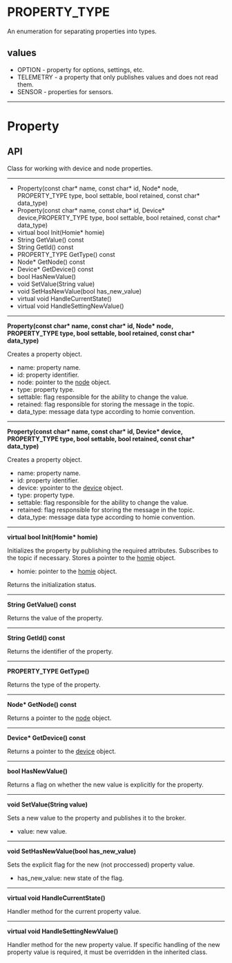 # PROPERTY_TYPE

An enumeration for separating properties into types.

## values

- OPTION - property for options, settings, etc.
- TELEMETRY - a property that only publishes values and does not read them.
- SENSOR - properties for sensors.

***

# Property 

## API

Class for working with device and node properties.

***

- Property(const char* name, const char* id, Node* node, PROPERTY_TYPE type, bool settable, bool retained, const char* data_type)
- Property(const char* name, const char* id, Device* device,PROPERTY_TYPE type, bool settable, bool retained, const char* data_type)
- virtual bool Init(Homie* homie)
- String GetValue() const
- String GetId() const
- PROPERTY_TYPE GetType() const
- Node* GetNode() const
- Device* GetDevice() const
- bool HasNewValue()
- void SetValue(String value)
- void SetHasNewValue(bool has_new_value)
- virtual void HandleCurrentState()
- virtual void HandleSettingNewValue()

***

**Property(const char\* name, const char\* id, Node\* node, PROPERTY_TYPE type, bool settable, bool retained, const char\* data_type)**

Creates a property object.

- name: property name.
- id: property identifier.
- node: pointer to the [node](../node/README.md) object.
- type: property type.
- settable: flag responsible for the ability to change the value.
- retained: flag responsible for storing the message in the topic.
- data_type: message data type according to homie convention.

***

**Property(const char\* name, const char\* id, Device\* device, PROPERTY_TYPE type, bool settable, bool retained, const char\* data_type)**

Creates a property object.

- name: property name.
- id: property identifier.
- device: уpointer to the [device](../device/README.md) object.
- type: property type.
- settable: flag responsible for the ability to change the value.
- retained: flag responsible for storing the message in the topic.
- data_type: message data type according to homie convention.

***

**virtual bool Init(Homie\* homie)**

Initializes the property by publishing the required attributes. Subscribes to the topic if necessary. Stores a pointer to the [homie](../README.md) object.

- homie: pointer to the [homie](../README.md) object.

Returns the initialization status.

***

**String GetValue() const**

Returns the value of the property.

***

**String GetId() const**

Returns the identifier of the property.

***

**PROPERTY_TYPE GetType()**

Returns the type of the property.

***

**Node\* GetNode() const**

Returns a pointer to the [node](../node/README.md) object.

***

**Device\* GetDevice() const**

Returns a pointer to the [device](../device/README.md) object.

***

**bool HasNewValue()**

Returns a flag on whether the new value is explicitly for the property.

***

**void SetValue(String value)**

Sets a new value to the property and publishes it to the broker.

- value: new value.

***

**void SetHasNewValue(bool has_new_value)**

Sets the explicit flag for the new (not proccessed) property value.

- has_new_value: new state of the flag. 

***

**virtual void HandleCurrentState()**

Handler method for the current property value.

***

**virtual void HandleSettingNewValue()**

Handler method for the new property value. If specific handling of the new property value is required, it must be overridden in the inherited class.

